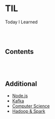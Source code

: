 # TIL
Today I Learned

<br><br>

## Contents



<br><br>
## Additional 

- <a href="https://github.com/jinnyy/study-node.js"> Node.js </a>
- <a href="https://github.com/jinnyy/study-kafka"> Kafka </a>
- <a href="https://github.com/nuri1126/Today-We-Learn"> Computer Science </a>
- <a href="https://github.com/nuri1126/Today-We-Learn"> Hadoop & Spark </a>

